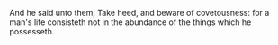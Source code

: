 And he said unto them, Take heed, and beware of covetousness: for a man's life consisteth not in the abundance of the things which he possesseth.
